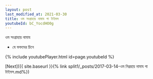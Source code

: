 ```yaml
---
layout: post
last_modified_at: 2021-03-30
title: ওম সংগ্রাহায় নামায গা টাইমস
youtubeId: bC_YocdHO0g
---
```

 
 
 ওম সংগ্রাহায় নামায  
 
 -  যে ভক্তদের চিনে 
 
  
 
  
 
 
 
 
 
 


{% include youtubePlayer.html id=page.youtubeId %}
 
[Next]({{ site.baseurl }}{% link  split1/_posts/2017-03-14-ওম নিগ্রহায় নামায গা টাইমস.md%})
 
